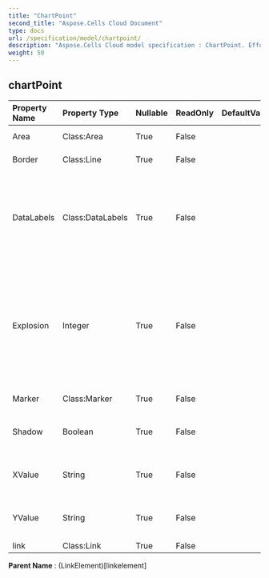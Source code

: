 ```yaml
---
title: "ChartPoint"
second_title: "Aspose.Cells Cloud Document"
type: docs
url: /specification/model/chartpoint/
description: "Aspose.Cells Cloud model specification : ChartPoint. Effortlessly handle Excel and other spreadsheet documents with features like opening, generating, editing, splitting, merging, comparing, and converting."
weight: 50
---
```


## **chartPoint**

 

| Property Name | Property Type | Nullable |  ReadOnly | DefaultValue | Description | 
| :- | :- | :- |:- |  :- | :- |
| Area | Class:Area | True |  False |  | Gets the area. |  
| Border | Class:Line | True |  False |  | Gets the border. |  
| DataLabels | Class:DataLabels | True |  False |  | Returns a DataLabels object that represents the data label associated with the point. |  
| Explosion | Integer | True |  False |  | The distance of an open pie slice from the center of the pie chart is expressed as a percentage of the pie diameter. |  
| Marker | Class:Marker | True |  False |  | Gets the marker. |  
| Shadow | Boolean | True |  False |  | True if the chartpoint has a shadow. |  
| XValue | String | True |  False |  | Gets or sets the X value of the chart point. |  
| YValue | String | True |  False |  | Gets or sets the Y value of the chart point. |  
| link | Class:Link | True |  False |  |  |  

**Parent Name** : (LinkElement)[linkelement]

